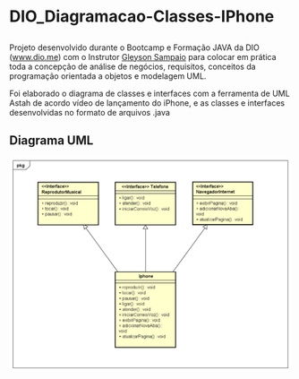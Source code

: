 # DIO_Diagramacao-Classes-IPhone

## 
Projeto desenvolvido durante o Bootcamp e Formação JAVA da DIO (www.dio.me) com o Instrutor [Gleyson Sampaio](https://github.com/glysns) para colocar em prática toda a concepção de análise de negócios, requisitos, conceitos da programação orientada a objetos e modelagem UML. 

Foi elaborado o diagrama de classes e interfaces com a ferramenta de UML Astah de acordo vídeo de lançamento do iPhone, e as classes e interfaces desenvolvidas no formato de arquivos .java

## Diagrama UML
<p align="center">
  <img src="ClassDiagramIphone.png" alt="Diagrama de Classes">
</p>


